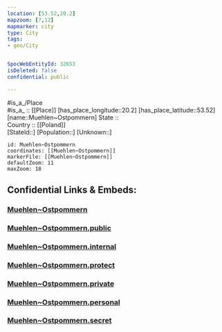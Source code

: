 ```yaml
---
location: [53.52,20.2] 
mapzoom: [7,12] 
mapmarker: city 
type: City
tags:
- geo/City


SpocWebEntityId: 32653
isDeleted: false
confidential: public

---
```

#is_a_/Place  
#is_a_ :: [[Place]] 
[has_place_longitude::20.2] 
[has_place_latitude::53.52] 
[name::Muehlen~Ostpommern] 
State ::  
Country :: [[Poland]]  
[StateId::] 
[Population::] 
[Unknown::] 


```leaflet
id: Muehlen~Ostpommern
coordinates: [[Muehlen~Ostpommern]] 
markerFile: [[Muehlen~Ostpommern]] 
defaultZoom: 11 
maxZoom: 18
```


## Confidential Links & Embeds: 

### [Muehlen~Ostpommern](/_Standards/Earth/Continent/Europe/Europe~East/Poland/Provinces~Poland/Warmian-Masurian/City/Muehlen~Ostpommern.md) 

### [Muehlen~Ostpommern.public](/_public/Earth/Continent/Europe/Europe~East/Poland/Provinces~Poland/Warmian-Masurian/City/Muehlen~Ostpommern.public.md) 

### [Muehlen~Ostpommern.internal](/_internal/Earth/Continent/Europe/Europe~East/Poland/Provinces~Poland/Warmian-Masurian/City/Muehlen~Ostpommern.internal.md) 

### [Muehlen~Ostpommern.protect](/_protect/Earth/Continent/Europe/Europe~East/Poland/Provinces~Poland/Warmian-Masurian/City/Muehlen~Ostpommern.protect.md) 

### [Muehlen~Ostpommern.private](/_private/Earth/Continent/Europe/Europe~East/Poland/Provinces~Poland/Warmian-Masurian/City/Muehlen~Ostpommern.private.md) 

### [Muehlen~Ostpommern.personal](/_personal/Earth/Continent/Europe/Europe~East/Poland/Provinces~Poland/Warmian-Masurian/City/Muehlen~Ostpommern.personal.md) 

### [Muehlen~Ostpommern.secret](/_secret/Earth/Continent/Europe/Europe~East/Poland/Provinces~Poland/Warmian-Masurian/City/Muehlen~Ostpommern.secret.md)

